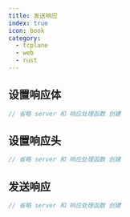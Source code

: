 ```yaml
---
title: 发送响应
index: true
icon: book
category:
  - tcplane
  - web
  - rust
---
```


## 设置响应体

```rust
// 省略 server 和 响应处理函数 创建

```

## 设置响应头

```rust
// 省略 server 和 响应处理函数 创建

```

## 发送响应

```rust
// 省略 server 和 响应处理函数 创建

```
